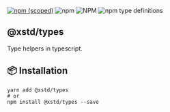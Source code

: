 [![npm (scoped)](https://img.shields.io/npm/v/@xstd/types.svg)](https://www.npmjs.com/package/@xstd/types)
![npm](https://img.shields.io/npm/dm/@xstd/types.svg)
![NPM](https://img.shields.io/npm/l/@xstd/types.svg)
![npm type definitions](https://img.shields.io/npm/types/@xstd/types.svg)

## @xstd/types

Type helpers in typescript.

## 📦 Installation

```shell
yarn add @xstd/types
# or
npm install @xstd/types --save
```

